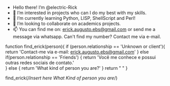 - Hello there! I’m @electric-Rick
- 👀 I’m interested in projects who can I do my best with my skills.
- 🌱 I’m currently learning Python, LISP, ShellScript and Perl! 
- 💞️ I’m looking to collaborate on academics projects.
- 📫 You can find me on: erick.augusto.ebs@gmail.com or send me a message via whatsapp.
Can't find my number? Contact me via e-mail. 

function find_erick(person){
  if (person.relationship == 'Unknown or client'){
    return 'Contact-me via e-mail: erick.augusto.ebs@gmail.com' 
   } else if(person.relationship == 'Friends') {
     return 'Você me conhece e possui outras redes sociais de contato.'   
   } else {
     return 'What kind of person you are?'
   }
  return " "
}


find_erick(<a>/*Insert here What Kind of person you are*/</a>)
<!---
electric-Rick/electric-Rick is a ✨ special ✨ repository because its `README.md` (this file) appears on your GitHub profile.
You can click the Preview link to take a look at your changes.
--->
